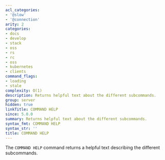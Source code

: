 ```yaml
---
acl_categories:
- '@slow'
- '@connection'
arity: 2
categories:
- docs
- develop
- stack
- oss
- rs
- rc
- oss
- kubernetes
- clients
command_flags:
- loading
- stale
complexity: O(1)
description: Returns helpful text about the different subcommands.
group: server
hidden: true
linkTitle: COMMAND HELP
since: 5.0.0
summary: Returns helpful text about the different subcommands.
syntax_fmt: COMMAND HELP
syntax_str: ''
title: COMMAND HELP
---
```

The `COMMAND HELP` command returns a helpful text describing the different subcommands.
